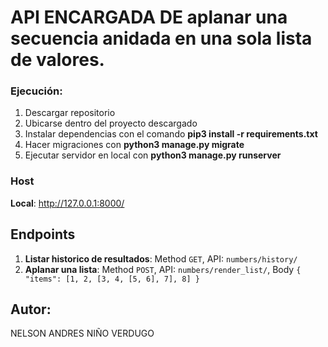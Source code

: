 # API  ENCARGADA DE aplanar una secuencia anidada en una sola lista de valores.


### Ejecución:
1) Descargar repositorio
2) Ubicarse dentro del proyecto descargado
3) Instalar dependencias con el comando **pip3 install -r requirements.txt**
4) Hacer migraciones  con **python3 manage.py migrate**
5) Ejecutar servidor en local con **python3 manage.py runserver**


### Host 
**Local**:  http://127.0.0.1:8000/


## Endpoints 
1) **Listar historico de resultados**: Method ```GET```, API: ```numbers/history/```
2) **Aplanar una lista**: Method ```POST```, API: ```numbers/render_list/```, Body ```{
    "items": [1, 2, [3, 4, [5, 6], 7], 8]
}```

## Autor:
NELSON ANDRES NIÑO VERDUGO
